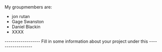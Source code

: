 My groupmembers are:
- jon rutan
- Gage Swanston
- Daniel Blackin
- XXXX


------------------ Fill in some information about your project under this ------------------

